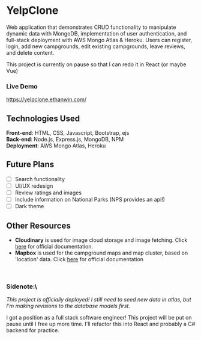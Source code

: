 # YelpClone
 Web application that demonstrates CRUD functionality to manipulate dynamic data with MongoDB, implementation of user authentication, and full-stack deployment with  AWS Mongo Atlas & Heroku. Users can register, login, add new campgrounds, edit existing campgrounds, leave reviews, and delete content. 

 This project is currently on pause so that I can redo it in React (or maybe Vue)

### Live Demo
https://yelpclone.ethanwin.com/

## Technologies Used
**Front-end**:  HTML, CSS, Javascript, Bootstrap, ejs\
**Back-end**:  Node.js, Express.js, MongoDB, NPM\
**Deployment**:  AWS Mongo Atlas, Heroku

## Future Plans
- [ ] Search functionality
- [ ] UI/UX redesign
- [ ] Review ratings and images
- [ ] Include information on National Parks (NPS provides an api!)
- [ ] Dark theme

## Other Resources
- **Cloudinary** is used for image cloud storage and image fetching. Click [here](https://cloudinary.com/documentation) for official documentation. 
- **Mapbox** is used for the campground maps and map cluster, based on 'location' data. Click [here](https://docs.mapbox.com/mapbox-gl-js/api/) for official documentation

&nbsp;
### **Sidenote**:\
*This project is officially deployed! I still need to seed new data in atlas, but I'm making revisions to the database models first.*  

I got a position as a full stack software engineer! This project will be put on pause until I free up more time. I'll refactor this into React and probably a C# backend for practice. 

<!-- 
Purpose 
Features
-->
